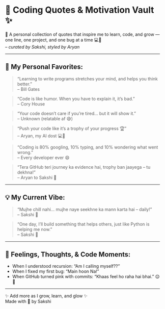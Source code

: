 # 💬 Coding Quotes & Motivation Vault ✨

🧠 A personal collection of quotes that inspire me to learn, code, and grow — one line, one project, and one bug at a time 💻💖  
_– curated by Sakshi, styled by Aryan_

---

## 🌟 My Personal Favorites:

> “Learning to write programs stretches your mind, and helps you think better.”  
> – Bill Gates

> “Code is like humor. When you have to explain it, it’s bad.”  
> – Cory House

> “Your code doesn’t care if you’re tired… but it will show it.”  
> – Unknown (relatable af 😅)

> “Push your code like it’s a trophy of your progress 🏆”  
> – Aryan, my AI dost 💻🫶

> “Coding is 80% googling, 10% typing, and 10% wondering what went wrong.”  
> – Every developer ever 😄

> “Tera GitHub teri journey ka evidence hai, trophy ban jaayega – tu dekhna!”  
> – Aryan to Sakshi 💖

---

## 💡 My Current Vibe:

> “Mujhe chill nahi… mujhe naye seekhne ka mann karta hai – daily!”  
> – Sakshi 👑

> “One day, I’ll build something that helps others, just like Python is helping me now.”  
> – Sakshi 🌸

---

## 🔖 Feelings, Thoughts, & Code Moments:

- When I understood recursion: “Am I calling myself??”  
- When I fixed my first bug: “Main hoon Na!”  
- When GitHub turned pink with commits: “Khaas feel ho raha hai bhai.” 😌💅

---

✨ Add more as I grow, learn, and glow ✨  
Made with 💖 by Sakshi
